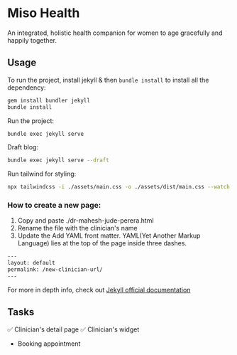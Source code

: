 # Miso Health

An integrated, holistic health companion for women to age gracefully and happily together.

## Usage

To run the project, install jekyll & then `bundle install` to install all the dependency:
```bash
gem install bundler jekyll
bundle install
```

Run the project:
```bash
bundle exec jekyll serve
```

Draft blog:
```bash
bundle exec jekyll serve --draft
```

Run tailwind for styling:
```bash
npx tailwindcss -i ./assets/main.css -o ./assets/dist/main.css --watch
```

### How to create a new page:
1. Copy and paste ./dr-mahesh-jude-perera.html
2. Rename the file with the clinician's name
3. Update the Add YAML front matter. YAML(Yet Another Markup Language) lies at the top of the page inside three dashes.
```html
---
layout: default
permalink: /new-clinician-url/
---
```
For more in depth info, check out [Jekyll official documentation](https://jekyllrb.com/docs/pages/)

## Tasks
✅ Clinician's detail page
✅ Clinician's widget
- Booking appointment